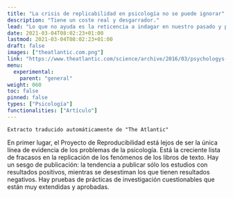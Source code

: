 ```yaml
---
title: "La crisis de replicabilidad en psicología no se puede ignorar"
description: "Tiene un coste real y desgarrador."
lead: "Lo que no ayuda es la reticencia a indagar en nuestro pasado y preguntarse qué hay que revisar. Ha llegado el momento de hacer cuentas con nuestro pasado. Nuestro futuro podría depender de ello."
date: 2021-03-04T08:02:23+01:00
lastmod: 2021-03-04T08:02:23+01:00
draft: false
images: ["theatlantic.com.png"]
link: "https://www.theatlantic.com/science/archive/2016/03/psychologys-replication-crisis-cant-be-wished-away/472272/"
menu:
  experimental:
    parent: "general"
weight: 060
toc: false
pinned: false
types: ["Psicología"]
functionalities: ["Artículo"]
---
```


```text
Extracto traducido automáticamente de "The Atlantic"
```

En primer lugar, el Proyecto de Reproducibilidad está lejos de ser la única línea de evidencia de los problemas de la psicología. Está la creciente lista de fracasos en la replicación de los fenómenos de los libros de texto. Hay un sesgo de publicación: la tendencia a publicar sólo los estudios con resultados positivos, mientras se desestiman los que tienen resultados negativos. Hay pruebas de prácticas de investigación cuestionables que están muy extendidas y aprobadas.
